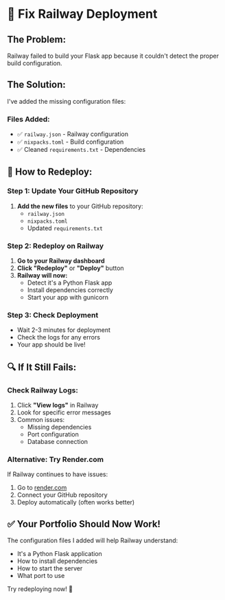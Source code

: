 # 🔧 Fix Railway Deployment

## The Problem:
Railway failed to build your Flask app because it couldn't detect the proper build configuration.

## The Solution:
I've added the missing configuration files:

### Files Added:
- ✅ `railway.json` - Railway configuration
- ✅ `nixpacks.toml` - Build configuration  
- ✅ Cleaned `requirements.txt` - Dependencies

## 🚀 How to Redeploy:

### Step 1: Update Your GitHub Repository
1. **Add the new files** to your GitHub repository:
   - `railway.json`
   - `nixpacks.toml`
   - Updated `requirements.txt`

### Step 2: Redeploy on Railway
1. **Go to your Railway dashboard**
2. **Click "Redeploy"** or **"Deploy"** button
3. **Railway will now:**
   - Detect it's a Python Flask app
   - Install dependencies correctly
   - Start your app with gunicorn

### Step 3: Check Deployment
- Wait 2-3 minutes for deployment
- Check the logs for any errors
- Your app should be live!

## 🔍 If It Still Fails:

### Check Railway Logs:
1. Click **"View logs"** in Railway
2. Look for specific error messages
3. Common issues:
   - Missing dependencies
   - Port configuration
   - Database connection

### Alternative: Try Render.com
If Railway continues to have issues:
1. Go to [render.com](https://render.com)
2. Connect your GitHub repository
3. Deploy automatically (often works better)

## ✅ Your Portfolio Should Now Work!

The configuration files I added will help Railway understand:
- It's a Python Flask application
- How to install dependencies
- How to start the server
- What port to use

Try redeploying now! 🚀
